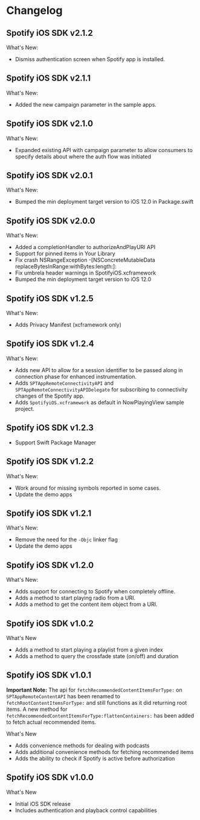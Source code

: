 # Changelog

## Spotify iOS SDK v2.1.2
What's New:
- Dismiss authentication screen when Spotify app is installed.

## Spotify iOS SDK v2.1.1
What's New:
- Added the new campaign parameter in the sample apps.

## Spotify iOS SDK v2.1.0
What's New:
- Expanded existing API with campaign parameter to allow consumers to specify details about where the auth flow was initiated

## Spotify iOS SDK v2.0.1

What's New:
- Bumped the min deployment target version to iOS 12.0 in Package.swift

## Spotify iOS SDK v2.0.0

What's New:
- Added a completionHandler to authorizeAndPlayURI API
- Support for pinned items in Your Library
- Fix crash NSRangeException -[NSConcreteMutableData replaceBytesInRange:withBytes:length:]:
- Fix umbrela header warnings in SpotifyiOS.xcframework
- Bumped the min deployment target version to iOS 12.0

## Spotify iOS SDK v1.2.5

What's New:

- Adds Privacy Manifest (xcframework only)

## Spotify iOS SDK v1.2.4

What's New:

- Adds new API to allow for a session identifier to be passed along in connection phase for enhanced instrumentation.
- Adds `SPTAppRemoteConnectivityAPI` and `SPTAppRemoteConnectivityAPIDelegate` for subscribing to connectivity changes of the Spotify app.
- Adds `SpotifyiOS.xcframework` as default in NowPlayingView sample project.

## Spotify iOS SDK v1.2.3

- Support Swift Package Manager

## Spotify iOS SDK v1.2.2

What's New:

- Work around for missing symbols reported in some cases.
- Update the demo apps

## Spotify iOS SDK v1.2.1

What's New:

- Remove the need for the `-Objc` linker flag
- Update the demo apps

## Spotify iOS SDK v1.2.0

What's New:

- Adds support for connecting to Spotify when completely offline.
- Adds a method to start playing radio from a URI.
- Adds a method to get the content item object from a URI.

## Spotify iOS SDK v1.0.2

What's New

- Adds a method to start playing a playlist from a given index
- Adds a method to query the crossfade state (on/off) and duration

## Spotify iOS SDK v1.0.1

**Important Note:** The api for `fetchRecommendedContentItemsForType:` on `SPTAppRemoteContentAPI` has been renamed to `fetchRootContentItemsForType:` and still functions as it did returning root items. A new method for `fetchRecommendedContentItemsForType:flattenContainers:` has been added to fetch actual recommended items.

What's New

- Adds convenience methods for dealing with podcasts
- Adds additional convenience methods for fetching recommended items
- Adds the ability to check if Spotify is active before authorization

## Spotify iOS SDK v1.0.0

What's New

- Initial iOS SDK release
- Includes authentication and playback control capabilities

